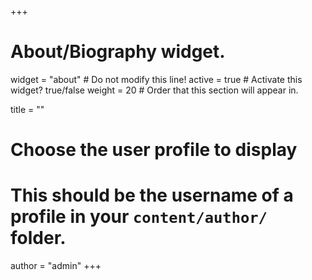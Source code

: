+++
# About/Biography widget.
widget = "about"  # Do not modify this line!
active = true  # Activate this widget? true/false
weight = 20  # Order that this section will appear in.

title = ""

# Choose the user profile to display
# This should be the username of a profile in your `content/author/` folder.
author = "admin"
+++
